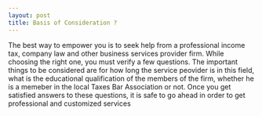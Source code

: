 ```yaml
---
layout: post
title: Basis of Consideration ?
---
```


The best way to empower you is to seek help from a professional income tax, company law and other business services provider firm. While choosing the right one, you must verify a few questions. The important things to be considered are for how long the service peovider is in this field, what is the educational qualification of the members of the firm, whether he is a memeber in the local Taxes Bar Association or not. Once you get satisfied answers to these questions, it is safe to go ahead in order to get professional and customized services